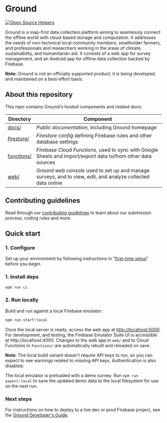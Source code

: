 # Ground

[![Open Source Helpers](https://www.codetriage.com/google/ground-platform/badges/users.svg)](https://www.codetriage.com/google/ground-platform)

Ground is a map-first data collection platform aiming to seamlessly connect the offline world with cloud-based storage and computation. It addresses the needs of non-technical local community members, smallholder farmers, and professionals and researchers working in the areas of climate, sustainability, and humanitarian aid. It consists of a web app for survey management, and an Android app for offline data collection backed by Firebase. 

**Note:** Ground is not an officially supported product; it is being developed and maintained on a best-effort basis.

## About this repository

This repo contains Ground's hosted components and related docs:

| Directory                | Component                                                                                                     |
| ------------------------ | ------------------------------------------------------------------------------------------------------------- |
| [docs/](docs/)           | _Public documentation_, including Ground homepage                                                             |
| [firestore/](firestore/) | _Firestore config_ defining Firebase rules and other database settings                                        |
| [functions/](functions/) | _Firebase Cloud Functions_, used to sync with Google Sheets and import/export data to/from other data sources |
| [web/](web/)             | _Ground web console_ used to set up and manage surveys, and to view, edit, and analyze collected data online  |

## Contributing guidelines

Read through our [contributing guidelines](CONTRIBUTING.md) to learn about our submission process, coding rules and more.

## Quick start

### 1. Configure

Set up your environment by following instructions in "[first-time setup](https://github.com/google/ground-platform/wiki/Ground-Developer's-Guide#first-time-setup)" before you begin.

### 1. Install deps

```bash 
npm run ci
```

### 2. Run locally

Build and run against a local Firebase emulator:

```bash
npm run start:local
```

Once the local server is ready, access the web app at
[http://localhost:5000](http://localhost:5000). For development, and
testing, the Firebase Emulator Suite UI is accessible at http://localhost:4000.
Changes to the web app in `web/` and to Cloud Functions in `functions/` are
automatically rebuilt and reloaded on save.

**Note**: The local build variant doesn't require API keys to run, so you can
expect to see warnings related to missing API keys. Authentication is also
disabled.

The local emulator is preloaded with a demo survey. Run `npm run export:local`
to save the updated demo data to the local filesystem for use on the next run.

### Next steps

For instructions on how to deploy to a live dev or prod Firebase project, see the [Ground Developer's Guide](https://github.com/google/ground-platform/wiki/Ground-Developer's-Guide).